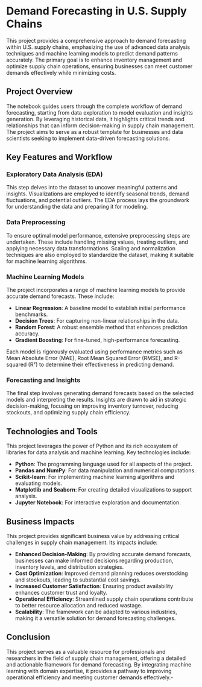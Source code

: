 # Demand Forecasting in U.S. Supply Chains

This project provides a comprehensive approach to demand forecasting within U.S. supply chains, emphasizing the use of advanced data analysis techniques and machine learning models to predict demand patterns accurately. The primary goal is to enhance inventory management and optimize supply chain operations, ensuring businesses can meet customer demands effectively while minimizing costs.

## Project Overview

The notebook guides users through the complete workflow of demand forecasting, starting from data exploration to model evaluation and insights generation. By leveraging historical data, it highlights critical trends and relationships that can inform decision-making in supply chain management. The project aims to serve as a robust template for businesses and data scientists seeking to implement data-driven forecasting solutions.

## Key Features and Workflow

### Exploratory Data Analysis (EDA)
This step delves into the dataset to uncover meaningful patterns and insights. Visualizations are employed to identify seasonal trends, demand fluctuations, and potential outliers. The EDA process lays the groundwork for understanding the data and preparing it for modeling.

### Data Preprocessing
To ensure optimal model performance, extensive preprocessing steps are undertaken. These include handling missing values, treating outliers, and applying necessary data transformations. Scaling and normalization techniques are also employed to standardize the dataset, making it suitable for machine learning algorithms.

### Machine Learning Models
The project incorporates a range of machine learning models to provide accurate demand forecasts. These include:
- **Linear Regression**: A baseline model to establish initial performance benchmarks.
- **Decision Trees**: For capturing non-linear relationships in the data.
- **Random Forest**: A robust ensemble method that enhances prediction accuracy.
- **Gradient Boosting**: For fine-tuned, high-performance forecasting.

Each model is rigorously evaluated using performance metrics such as Mean Absolute Error (MAE), Root Mean Squared Error (RMSE), and R-squared (R²) to determine their effectiveness in predicting demand.

### Forecasting and Insights
The final step involves generating demand forecasts based on the selected models and interpreting the results. Insights are drawn to aid in strategic decision-making, focusing on improving inventory turnover, reducing stockouts, and optimizing supply chain efficiency. 

## Technologies and Tools

This project leverages the power of Python and its rich ecosystem of libraries for data analysis and machine learning. Key technologies include:

- **Python**: The programming language used for all aspects of the project.
- **Pandas and NumPy**: For data manipulation and numerical computations.
- **Scikit-learn**: For implementing machine learning algorithms and evaluating models.
- **Matplotlib and Seaborn**: For creating detailed visualizations to support analysis.
- **Jupyter Notebook**: For interactive exploration and documentation.

## Business Impacts

This project provides significant business value by addressing critical challenges in supply chain management. Its impacts include:

- **Enhanced Decision-Making**: By providing accurate demand forecasts, businesses can make informed decisions regarding production, inventory levels, and distribution strategies.
- **Cost Optimization**: Improved demand planning reduces overstocking and stockouts, leading to substantial cost savings.
- **Increased Customer Satisfaction**: Ensuring product availability enhances customer trust and loyalty.
- **Operational Efficiency**: Streamlined supply chain operations contribute to better resource allocation and reduced wastage.
- **Scalability**: The framework can be adapted to various industries, making it a versatile solution for demand forecasting challenges.

## Conclusion

This project serves as a valuable resource for professionals and researchers in the field of supply chain management, offering a detailed and actionable framework for demand forecasting. By integrating machine learning with domain expertise, it provides a pathway to improving operational efficiency and meeting customer demands effectively.-

